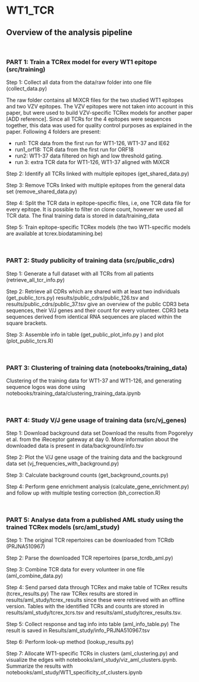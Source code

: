 # WT1_TCR

## Overview of the analysis pipeline

&nbsp;
### **PART 1: Train a TCRex model for every WT1 epitope** (src/training)

Step 1: Collect all data from the data/raw folder into one file (collect_data.py)

The raw folder contains all MiXCR files for the two studied WT1 epitopes and two VZV epitopes. The VZV epitopes were not taken into account in this paper, but were used to build VZV-specific TCRex models for another paper [ADD reference]. Since all TCRs for the 4 epitopes were sequences together, this data was used for quality control purposes as explained in the paper. Following 4 folders are present:

- run1: TCR data from the first run for WT1-126, WT1-37 and IE62
- run1_orf18: TCR data from the first run for ORF18
- run2: WT1-37 data filtered on high and low threshold gating. 
- run 3: extra TCR data for WT1-126, WT1-37 aligned with MiXCR

Step 2: Identify all TCRs linked with multiple epitopes (get_shared_data.py)

Step 3: Remove TCRs linked with multiple epitopes from the general data set (remove_shared_data.py)

Step 4: Split the TCR data in epitope-specific files, i.e, one TCR data file for every epitope. It is possible to filter on clone count, however we used all TCR data. 
The final training data is stored in data/training_data

Step 5: Train epitope-specific TCRex models (the two WT1-specific models are available at tcrex.biodatamining.be)

&nbsp;
### **PART 2: Study publicity of training data** (src/public_cdrs)

Step 1: Generate a full dataset with all TCRs from all patients (retrieve_all_tcr_info.py)

Step 2: Retrieve all CDRs which are shared with at least two individuals (get_public_tcrs.py)
results/public_cdrs/public_126.tsv and results/public_cdrs/public_37.tsv give an overview of the public CDR3 beta sequences, their V/J genes and their count for every volunteer. CDR3 beta sequences derived from identical RNA sequences are placed within the square brackets.

Step 3: Assemble info in table (get_public_plot_info.py ) and plot (plot_public_tcrs.R)

&nbsp;
### **PART 3: Clustering of training data** (notebooks/training_data)
Clustering of the training data for WT1-37 and WT1-126, and generating sequence logos was done using notebooks/training_data/clustering_training_data.ipynb

&nbsp;
### **PART 4: Study V/J gene usage of training data** (src/vj_genes)

Step 1: Download background data set 
Download the results from Pogorelyy et al. from the iReceptor gateway at day 0.
More information about the downloaded data is present in data/background/info.tsv

Step 2: Plot the V/J gene usage of the training data and the background data set (vj_frequencies_with_background.py)

Step 3: Calculate background counts (get_background_counts.py)

Step 4: Perform gene enrichment analysis (calculate_gene_enrichment.py) and follow up with multiple testing correction (bh_correction.R)

&nbsp;
### **PART 5: Analyse data from a published AML study using the trained TCRex models** (src/aml_study)

Step 1: The original TCR repertoires can be downloaded from TCRdb (PRJNA510967)

Step 2: Parse the downloaded TCR repertoires (parse_tcrdb_aml.py)

Step 3: Combine TCR data for every volunteer in one file (aml_combine_data.py)

Step 4: Send parsed data through TCRex and make table of TCRex results (tcrex_results.py)
The raw TCRex results are stored in results/aml_study/tcrex_results since these were retrieved with an offline version.
Tables with the identified TCRs and counts are stored in results/aml_study/tcrex_tcrs.tsv and results/aml_study/tcrex_results.tsv.

Step 5: Collect response and tag info into table (aml_info_table.py)
The result is saved in Results/aml_study/info_PRJNA510967.tsv

Step 6: Perform look-up method (lookup_results.py)

Step 7: Allocate WT1-specific TCRs in clusters (aml_clustering.py) and visualize the edges with notebooks/aml_study/viz_aml_clusters.ipynb. Summarize the results with notebooks/aml_study/WT1_specificity_of_clusters.ipynb